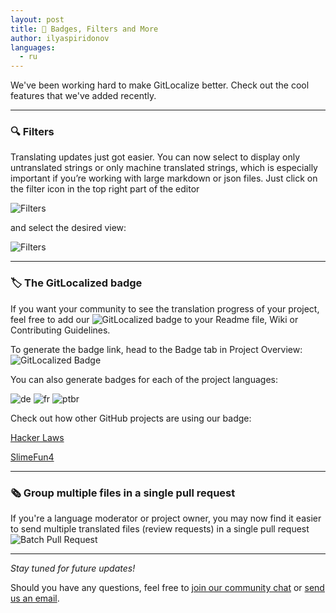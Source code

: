 ```yaml
---
layout: post
title: 🚀 Badges, Filters and More
author: ilyaspiridonov
languages:
  - ru
---
```



We've been working hard to make GitLocalize better. Check out the cool features that we've added recently.

---
<a name="Filters"></a>
### 🔍 Filters


Translating updates just got easier. You can now select to display only untranslated strings or only machine translated strings, which is especially important if you’re working with large markdown or json files. Just click on the filter icon in the top right part of the editor

![Filters](/img/filter_1.png)

and select the desired view:

![Filters](/img/filter_2.png)

---
<a name="Badge"></a>
### 🏷 The GitLocalized badge


If you want your community to see the translation progress of your project, feel free to add our ![GitLocalized](/img/badge.svg) badge to your Readme file, Wiki or Contributing Guidelines.

To generate the badge link, head to the Badge tab in Project Overview:
![GitLocalized Badge](/img/badge_1.png)

You can also generate badges for each of the project languages:

![de](/img/badge_de.svg)
![fr](/img/badge_fr.svg)
![ptbr](/img/badge_ptbr.svg)


Check out how other GitHub projects are using our badge:

[Hacker Laws](https://github.com/dwmkerr/hacker-laws#translations)

[SlimeFun4](https://github.com/TheBusyBiscuit/Slimefun4/wiki/Translating-Slimefun)

---
<a name="BatchPR"></a>
### 🗞 Group multiple files in a single pull request

If you're a language moderator or project owner, you may now find it easier to send multiple translated files (review requests) in a single pull request
![Batch Pull Request](/img/batch_PR.png)

---

_Stay tuned for future updates!_


Should you have any questions, feel free to [join our community chat](https://gitter.im/gitlocalize/Lobby) or [send us an email](mailto:info@gitlocalize.com).
